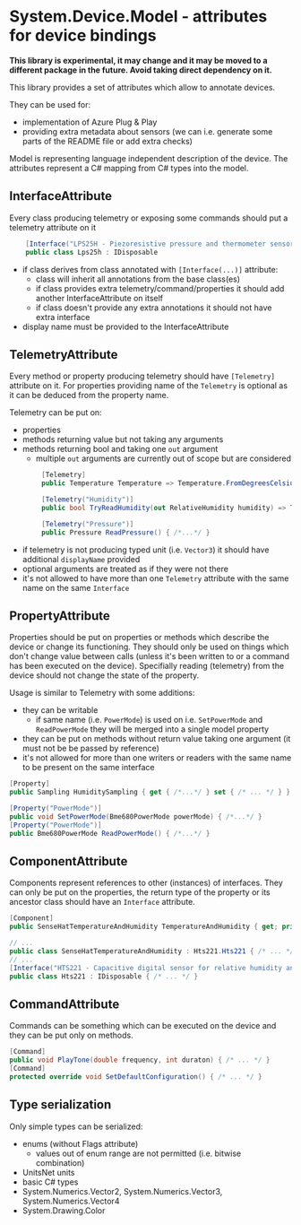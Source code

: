 # System.Device.Model - attributes for device bindings

**This library is experimental, it may change and it may be moved to a different package in the future. Avoid taking direct dependency on it.**

This library provides a set of attributes which allow to annotate devices.

They can be used for:
- implementation of Azure Plug & Play
- providing extra metadata about sensors (we can i.e. generate some parts of the README file or add extra checks)

Model is representing language independent description of the device. The attributes represent a C# mapping from C# types into the model.

## InterfaceAttribute

Every class producing telemetry or exposing some commands should put a telemetry attribute on it

```csharp
    [Interface("LPS25H - Piezoresistive pressure and thermometer sensor")]
    public class Lps25h : IDisposable
```

- if class derives from class annotated with `[Interface(...)]` attribute:
  - class will inherit all annotations from the base class(es)
  - if class provides extra telemetry/command/properties it should add another InterfaceAttribute on itself
  - if class doesn't provide any extra annotations it should not have extra interface
- display name must be provided to the InterfaceAttribute

## TelemetryAttribute

Every method or property producing telemetry should have `[Telemetry]` attribute on it.
For properties providing name of the `Telemetry` is optional as it can be deduced from the property name.

Telemetry can be put on:
- properties
- methods returning value but not taking any arguments
- methods returning bool and taking one `out` argument
  - multiple `out` arguments are currently out of scope but are considered

```csharp
        [Telemetry]
        public Temperature Temperature => Temperature.FromDegreesCelsius(42.5f + ReadInt16(Register.Temperature) / 480f);

        [Telemetry("Humidity")]
        public bool TryReadHumidity(out RelativeHumidity humidity) => TryReadHumidityCore(out humidity);

        [Telemetry("Pressure")]
        public Pressure ReadPressure() { /*...*/ }
```

- if telemetry is not producing typed unit (i.e. `Vector3`) it should have additional `displayName` provided
- optional arguments are treated as if they were not there
- it's not allowed to have more than one `Telemetry` attribute with the same name on the same `Interface`

## PropertyAttribute

Properties should be put on properties or methods which describe the device or change its functioning.
They should only be used on things which don't change value between calls (unless it's been written to or a command has been executed on the device).
Specifially reading (telemetry) from the device should not change the state of the property.

Usage is similar to Telemetry with some additions:
- they can be writable
  - if same name (i.e. `PowerMode`) is used on i.e. `SetPowerMode` and `ReadPowerMode` they will be merged into a single model property
- they can be put on methods without return value taking one argument (it must not be be passed by reference)
- it's not allowed for more than one writers or readers with the same name to be present on the same interface

```csharp
[Property]
public Sampling HumiditySampling { get { /*...*/ } set { /* ... */ } }

[Property("PowerMode")]
public void SetPowerMode(Bme680PowerMode powerMode) { /*...*/ }
[Property("PowerMode")]
public Bme680PowerMode ReadPowerMode() { /*...*/ }
```

## ComponentAttribute

Components represent references to other (instances) of interfaces.
They can only be put on the properties, the return type of the property or its ancestor class should have an `Interface` attribute.

```csharp
[Component]
public SenseHatTemperatureAndHumidity TemperatureAndHumidity { get; private set; }

// ...
public class SenseHatTemperatureAndHumidity : Hts221.Hts221 { /* ... */ }
// ...
[Interface("HTS221 - Capacitive digital sensor for relative humidity and temperature")]
public class Hts221 : IDisposable { /* ... */ }
```

## CommandAttribute

Commands can be something which can be executed on the device and they can be put only on methods.

```csharp
[Command]
public void PlayTone(double frequency, int duraton) { /* ... */ }
[Command]
protected override void SetDefaultConfiguration() { /* ... */ }
```

## Type serialization

Only simple types can be serialized:
- enums (without Flags attribute)
  - values out of enum range are not permitted (i.e. bitwise combination)
- UnitsNet units
- basic C# types
- System.Numerics.Vector2, System.Numerics.Vector3, System.Numerics.Vector4
- System.Drawing.Color
